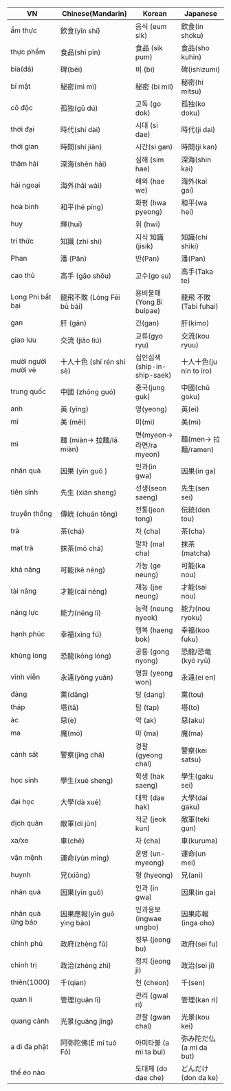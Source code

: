 | VN                |      Chinese(Mandarin)    |      Korean               |   Japanese    |
|-------------------|---------------------------|---------------------------|---------------|
| ẩm thực           | 飲食(yǐn shí)              | 음식 (eum sik)             | 飲食(in shoku) |
| thực phẩm         | 食品(shí pǐn)              | 食品 (sik pum)             | 食品(sho kuhin) |
| bia(đá)           | 碑(bēi)                    | 비 (bi)                    | 碑(ishizumi) |
| bí mật            | 秘密(mì mì)                | 秘密 (bi mil)              | 秘密(hi mitsu) |
| cô độc            | 孤独(gū dú)                | 고독 (go dok)               | 孤独(ko doku) |
| thời đại          | 時代(shí dài)              | 시대 (si dae)               | 時代(ji dai) |
| thời gian         | 時間(shí jiān)             | 시간(si gan)                |  時間(ji kan) |
| thâm hải          | 深海(shēn hǎi)             | 심해 (sim hae)              | 深海(shin kai)|
| hải ngoại         | 海外(hǎi wài)              | 해외 (hae we)              | 海外(kai gai)|
| hoà bình          | 和平(hé píng)              | 화평 (hwa pyeong)           | 和平(wa hei) |
| huy               | 輝(huī)                    | 휘 (hwi)                   |  |
| tri thức          | 知識 (zhī shi)            | 지식 知識(jisik)             | 知識(chi shiki) |
| Phan              | 潘 (Pān)                  | 반(Pan)                     | 潘(Pan) |
| cao thủ           | 高手  (gāo shǒu)          | 고수(go su)                  | 高手(Taka te) |
| Long Phi bất bại  | 龍飛不敗 (Lóng Fēi bù bài) | 용비불패(Yong Bi bulpae)      | 龍飛 不敗(Tabi fuhai) |
| gan               | 肝 (gān)                 | 간(gan)                      | 肝(kimo) |
| giao lưu          | 交流 (jiāo liú)           | 교류(gyo ryu)                | 交流(kou ryuu) |
| mười người mười vẻ| 十人十色 (shí rén shí sè)  | 십인십색(ship-in-ship-saek)   | 十人十色(ju nin to iro) |
| trung quốc        | 中國 (zhōng guó)          | 중국(jung guk)               | 中國(chū goku) |
| anh               | 英 (yīng)                 | 영(yeong)                   | 英(ei) |
| mĩ                | 美 (měi)                  | 미(mi)                      | 美(mi) |
| mì                | 麵 (miàn-> 拉麵/lā miàn)   | 면(myeon->라면/ra myeon)     | 麵(men-> 拉麺/ramen) |
| nhân quả          | 因果 (yīn guǒ	)           | 인과(in gwa)                 | 因果(in ga) |
| tiên sinh         | 先生 (xiān sheng)         | 선생(seon saeng)             | 先生(sen sei) |
| truyền thống      | 傳統 (chuán tǒng)         | 전통(jeon tong)              | 伝統(den tou) |
| trà               | 茶(chá)                   | 차 (cha)                     | 茶(cha) |
| mạt trà           | 抹茶(mǒ chá)              | 말차 (mal cha)                | 抹茶(matcha) |
| khả năng          | 可能(kě néng)              | 가능 (ge neung)                | 可能(ka nou) |
| tài năng          | 才能(cái néng)             | 재능 (jae neung)               | 才能(sai nou) |
| năng lực          | 能力(néng lì)             | 능력  (neung nyeok)            | 能力(nou ryoku) |
| hạnh phúc         | 幸福(xìng fú)             | 행복 (haeng bok)              | 幸福(koo fuku) |
| khủng long        | 恐龍(kǒng lóng)           | 공룡 (gong nyong)             | 恐龍/恐竜(kyō ryū) |
| vĩnh viễn         | 永遠(yǒng yuǎn)           | 영원  (yeong won)             | 永遠(ei en) |
| đảng              | 黨(dǎng)                  | 당  (dang)                   | 黨(tou) |
| tháp              | 塔(tǎ)                    | 탑   (tap)                   | 塔(to) |
| ác                | 惡(è)                     | 악  (ak)                   | 惡(aku) |
| ma                | 魔(mó)                    | 마  (ma)                   | 魔(ma) |
| cảnh sát          | 警察(jǐng chá)            | 경찰 (gyeong chal)         | 警察(kei satsu) |
| học sinh          | 學生(xué sheng)           | 학생 (hak saeng)         | 學生(gaku sei) |
| đại học           | 大學(dà xué)              | 대학 (dae hak)         | 大學(dai gaku) |
| địch quân         | 敵軍(dí jūn)              | 적군 (jeok kun)         | 敵軍(teki gun) |
| xa/xe             | 車(chē)                   | 차 (cha)               | 車(kuruma) |
| vận mệnh          | 運命(yùn mìng)            | 운명 (un-myeong)        | 運命(un mei) |
| huynh             | 兄(xiōng)                 | 형 (hyeong)            | 兄(ani) |
| nhân quả          | 因果(yīn guǒ)             | 인과 (in gwa)           | 因果(in ga) |
| nhân quả ứng báo  | 因果應報(yīn guǒ yìng bào) | 인과응보 (ingwae ungbo)  | 因果応報(inga oho) |
| chính phủ         | 政府(zhèng fǔ)            | 정부 (jeong bu)         | 政府(sei fu) |
| chính trị         | 政治(zhèng zhì)           | 정치 (jeong ji)        | 政治(sei ji) |
| thiên(1000)       | 千(qian)                  | 천 (cheon)             | 千(sen) |
| quản lí           | 管理(guǎn lǐ)             | 관리 (gwal ri)          | 管理(kan ri) |
| quang cảnh        | 光景(guāng jǐng)          | 관찰 (gwan chal)        | 光景(kou kei) |
| a di đà phật      | 阿弥陀佛(Ē mí tuó Fó)      | 아미타불 (a mi ta bul)   | 弥み陀だ仏(a mi da but) |
| thế éo nào        |                           | 도대체 (do dae che)     | どんだけ(don da ke) |
